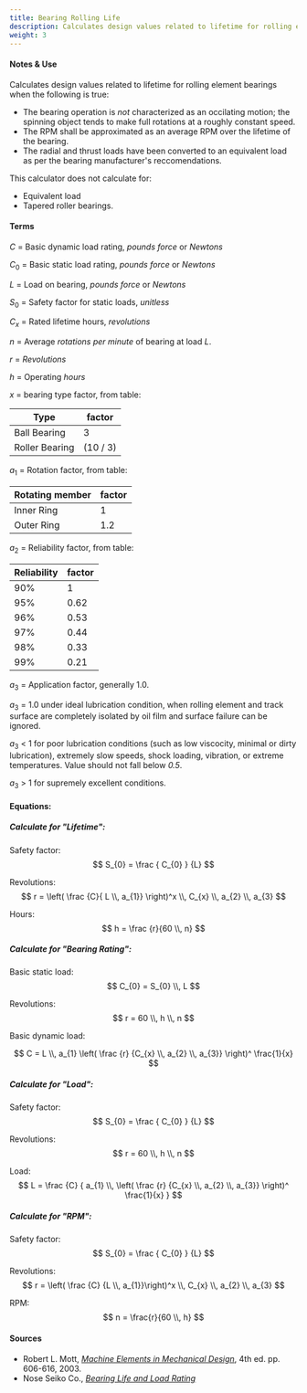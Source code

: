 ```yaml
---
title: Bearing Rolling Life
description: Calculates design values related to lifetime for rolling element bearings.
weight: 3
---
```


#### Notes & Use


Calculates design values related to lifetime for rolling element bearings when the following is true:

* The bearing operation is *not* characterized as an occilating motion; the spinning object tends to make full rotations at a roughly constant speed.
* The RPM shall be approximated as an average RPM over the lifetime of the bearing.
*  The radial and thrust loads have been converted to an equivalent load as per the bearing manufacturer's reccomendations.

This calculator does not calculate for:

* Equivalent load
* Tapered roller bearings.


#### Terms

$C$ = Basic dynamic load rating, *pounds force* or *Newtons*

$C_{0}$ = Basic static load rating, *pounds force* or *Newtons*

$L$ = Load on bearing, *pounds force* or *Newtons*

$S_{0}$ = Safety factor for static loads, *unitless*

$C_{x}$ = Rated lifetime hours, *revolutions*

$n$ = Average *rotations per minute* of bearing at load *L*.

$r$ = *Revolutions*

$h$ = Operating *hours*

$x$ = bearing type factor, from table:

|Type|factor|
|------|------|
|Ball Bearing|3|
|Roller Bearing|(10 / 3)|

$a_{1}$ = Rotation factor, from table:

|Rotating member|factor|
|------|------|
|Inner Ring|1|
|Outer Ring|1.2|

$a_{2}$ = Reliability factor, from table:

|Reliability|factor|
|------|------|
|90%|1|
|95%|0.62|
|96%|0.53|
|97%|0.44|
|98%|0.33|
|99%|0.21|

$a_{3}$ = Application factor, generally 1.0.

$a_{3}$ = 1.0 under ideal lubrication condition, when rolling element and track surface are completely isolated by oil film and surface failure can be ignored.

$a_{3}$ &lt; 1 for poor lubrication conditions (such as low viscocity, minimal or dirty lubrication),  extremely slow speeds, shock loading, vibration, or extreme temperatures.  Value should not fall below *0.5*.

$a_{3}$ &gt; 1 for supremely excellent conditions.

#### Equations:


##### Calculate for "Lifetime":

Safety factor:
$$ S_{0} = \frac { C_{0} } {L} $$

Revolutions:
$$ r = \left( \frac {C}{ L \\, a_{1}} \right)^x
    \\, C_{x} \\, a_{2} \\, a_{3}
$$

Hours:
$$ h = \frac {r}{60 \\, n} $$


##### Calculate for "Bearing Rating":

Basic static load:
$$ C_{0} = S_{0} \\, L $$

Revolutions:
$$ r = 60 \\, h \\, n $$

Basic dynamic load:

$$ C = L \\, a_{1} 
            \left(
                \frac
                    {r}
                    {C_{x} \\, a_{2} \\, a_{3}}
            \right)^ \frac{1}{x}
$$

##### Calculate for "Load":

Safety factor:
$$ S_{0} = \frac { C_{0} } {L} $$

Revolutions:
$$ r = 60 \\, h \\, n $$

Load:
$$ L = \frac {C}
    { a_{1} \\,
        \left( \frac
            {r}
            {C_{x} \\, a_{2} \\, a_{3}}
        \right)^ \frac{1}{x}
}
$$

##### Calculate for "RPM":

Safety factor:
$$ S_{0} = \frac { C_{0} } {L} $$

Revolutions:
$$ r = \left( \frac {C} {L \\, a_{1}}\right)^x \\,
    C_{x} \\, a_{2} \\, a_{3}
$$

RPM:
$$ n = \frac{r}{60 \\, h} $$


#### Sources

* Robert L. Mott, *[Machine Elements in Mechanical Design](http://www.amazon.com/Machine-Elements-Mechanical-Design-Edition/dp/0130618853/ref=sr_1_1?ie=UTF8&qid=1388274723&sr=8-1&keywords=mechanical+elements+in+machine+design)*, 4th ed. pp. 606-616, 2003.
* Nose Seiko Co., *[Bearing Life and Load Rating](http://www.nose-seiko.co.jp/en/image/pdf/e01.pdf)*